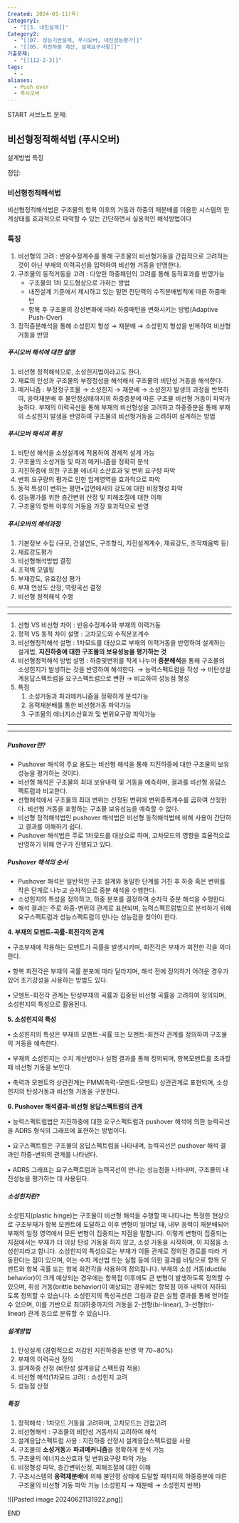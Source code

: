 ```yaml
---
Created: 2024-01-11(목)
Category1:
  - "[[3. 내진설계]]"
Category2:
  - "[[07. 성능기반설계, 푸시오버, 내진성능평가]]"
  - "[[05. 지진하중 계산, 설계요구사항]]"
기출문제:
  - "[[112-2-3]]"
tags:
  - ✏️
aliases:
  - Push over
  - 푸시오버
---
```


START
서브노트
문제:  
## 비선형정적해석법 (푸시오버)

설계방법
특징

정답: 

### 비선형정적해석법
비선형정적해석법은 구조물의 항복 이후의 거동과 하중의 재분배를 이용한 시스템의 한계상태를 효과적으로 파악할 수 있는 간단하면서 실용적인 해석방법이다
### 특징
1. 비선형의 고려 : 반응수정계수를 통해 구조물의 비선형거동을 간접적으로 고려하는 것이 아닌 부재의 이력곡선을 입력하여 비선형 거동을 반영한다.
2. 구조물의 동적거동을 고려 : 다양한 하중패턴의 고려를 통해 동적효과를 반영가능
	- 구조물의 1차 모드형상으로 가하는 방법
	- 내진설계 기준에서 제시하고 있는 밑면 전단력의 수직분배법칙에 따른 하중패턴
	- 항복 후 구조물의 강성변화에 따라 하중패턴을 변화시키는 방법(Adaptive Push-Over)
3. 정적증분해석을 통해 소성힌지 형성 → 재분배 → 소성힌지 형성을 반복하여 비선형거동을 반영

##### 푸시오버 해석에 대한 설명
1. 비선형 정적해석으로, 소성힌지법이라고도 한다.
2. 재료의 인성과 구조물의 부정정성을 해석해서 구조물의 비탄성 거동을 해석한다.
3. 메커니즘 : 부정정구조물 → 소성힌지 → 재분배 → 소성힌지 발생의 과정을 반복하여, 응력재분배 후 불안정상태까지의 하중증분에 따른 구조물 비선형 거동이 파악가능하다.
부재의 이력곡선을 통해 부재의 비선형성을 고려하고 하중증분을 통해 부재의 소성힌지 발생을 반영하여 구조물의 비선형거동을 고려하여 설계하는 방법
##### 푸시오버 해석의 특징
1. 비탄성 해석을 소성설계에 적용하여 경제적 설계 가능
2. 구조물의 소성거동 및 파괴 메커니즘을 정확히 분석
3. 지진하중에 의한 구조물 에너지 소산효과 및 변위 요구량 파악
4. 변위 요구량의 평가로 인한 임계영역을 효과적으로 파악
5. 동적 특성이 변하는 평면•입면에서의 강도에 대한 비정형성 파악
6. 성능평가를 위한 층간변위 산정 및 피해조절에 대한 이해
7. 구조물의 항복 이후의 거동을 가장 효과적으로 반영
##### 푸시오버의 해석과정
1. 기본정보 수집 (규모, 건설연도, 구조형식, 지진설계계수, 재료강도, 조적채움벽 등)
2. 재료강도평가
3. 비선형해석방법 결정
4. 조적벽 모델링
5. 부재강도, 유효강성 평가
6. 부재 연성도 산정, 역량곡선 결정
7. 비선형 정적해석 수행

***
***
1. 선형 VS 비선형 차이 : 반응수정계수와 부재의 이력거동
2. 정적 VS 동적 차이 설명 : 고차모드와 수직분포계수
3. 비선형정적해석 설명 : 1차모드를 대상으로 부재의 이력거동을 반영하여 설계하는 설게법, **지진하중에 대한 구조물의 보유성능을 평가하는 것**
4. 비선형정적해석 방법 설명 : 하중및변위를 작게 나누어 **증분해석**을 통해 구조물의 소성힌지가 발생하는 것을 반영하여 해석한다. → 능력스펙트럼을 작성 → 비탄성설계응답스펙트럼을 요구스펙트럼으로 변환 → 비교하여 성능점 형성
5. 특징
	1. 소성거동과 파괴메커니즘을 정확하게 분석가능
	2. 응력재분배를 통한 비선형거동 파악가능
	3. 구조물의 에너지소산효과 및 변위요구량 파악가능
***
***
##### Pushover란?
- Pushover 해석의 주요 용도는 비선형 해석을 통해 지진하중에 대한 구조물의 보유성능을 평가하는 것이다.
- 비선형 해석은 구조물의 최대 보유내력 및 거동을 예측하며, 결과를 비선형 응답스펙트럼과 비교한다.
- 선형해석에서 구조물의 최대 변위는 산정된 변위에 변위증폭계수를 곱하여 산정한다. 비선형 거동을 포함하는 구조물 보유성능을 예측할 수 없다.
- 비선형 정적해석법인 pushover 해석법은 비선형 동적해석법에 비해 사용이 간단하고 결과를 이해하기 쉽다.
- Pushover 해석법은 주로 1차모드를 대상으로 하며, 고차모드의 영향을 효율적으로 반영하기 위해 연구가 진행되고 있다.
##### Pushover 해석의 순서
- Pushover 해석은 일반적인 구조 설계와 동일한 단계를 거친 후 하중 혹은 변위를 작은 단계로 나누고 순차적으로 증분 해석을 수행한다.
- 소성힌지의 특성을 정의하고, 하중 분포를 결정하여 순차적 증분 해석을 수행한다.
- 해석 결과는 주로 하중-변위의 관계로 표현되며, 능력스펙트럼법으로 분석하기 위해 요구스펙트럼과 성능스펙트럼이 만나는 성능점을 찾아야 한다.

**4. 부재의 모멘트-곡률-회전각의 관계**

• 구조부재에 작용하는 모멘트가 곡률을 발생시키며, 회전각은 부재가 회전한 각을 의미한다.

• 항복 회전각은 부재의 곡률 분포에 따라 달라지며, 해석 전에 정의하기 어려운 경우가 있어 초기강성을 사용하는 방법도 있다.

• 모멘트-회전각 관계는 탄성부재의 곡률과 집중된 비선형 곡률을 고려하여 정의되며, 소성힌지의 특성으로 활용된다.

**5. 소성힌지의 특성**

• 소성힌지의 특성은 부재의 모멘트-곡률 또는 모멘트-회전각 관계를 정의하여 구조물의 거동을 예측한다.

• 부재의 소성힌지는 수치 계산법이나 실험 결과를 통해 정의되며, 항복모멘트를 초과할 때 비선형 거동을 보인다.

• 축력과 모멘트의 상관관계는 PMM(축력-모멘트-모멘트) 상관관계로 표현되며, 소성힌지의 탄성거동과 비선형 거동을 구분한다.

**6. Pushover 해석결과-비선형 응답스펙트럼의 관계**

• 능력스펙트럼법은 지진하중에 대한 요구스펙트럼과 pushover 해석에 의한 능력곡선을 ADRS 형식의 그래프에 표현하는 방법이다.

• 요구스펙트럼은 구조물의 응답스펙트럼을 나타내며, 능력곡선은 pushover 해석 결과인 하중-변위의 관계를 나타낸다.

• ADRS 그래프는 요구스펙트럼과 능력곡선이 만나는 성능점을 나타내며, 구조물의 내진성능을 평가하는 데 사용된다.


##### 소성힌지란?
소성힌지(plastic hinge)는 구조물이 비선형 해석을 수행할 때 나타나는 특정한 현상으로 구조부재가 항복 모멘트에 도달하고 이후 변형이 일어날 때, 내부 응력이 재분배되어 부재의 일정 영역에서 모든 변형이 집중되는 지점을 말합니다. 이렇게 변형이 집중되는 지점에서는 부재가 더 이상 탄성 거동을 하지 않고, 소성 거동을 시작하며, 이 지점을 소성힌지라고 합니다. 소성힌지의 특성으로는 부재가 이들 관계로 정의된 경로를 따라 거동한다는 점이 있으며, 이는 수치 계산법 또는 실험 등에 의한 결과를 바탕으로 항복 모멘트와 항복 곡률 또는 항복 회전각을 사용하여 정의됩니다. 부재의 소성 거동(ductile behavior)이 크게 예상되는 경우에는 항복점 이후에도 큰 변형이 발생하도록 정의할 수 있으며, 취성 거동(brittle behavior)이 예상되는 경우에는 항복점 이후 내력이 저하되도록 정의할 수 있습니다. 소성힌지의 특성곡선은 그림과 같은 실험 결과를 통해 얻어질 수 있으며, 이를 기반으로 최대하중까지의 거동을 2-선형(bi-linear), 3-선형(tri-linear) 관계 등으로 분류할 수 있습니다.

##### 설계방법
1. 탄성설계 (경험적으로 저감된 지진하중을 반영 약 70~80%)
2. 부재의 이력곡선 정의
3. 설계하중 산정 (비탄성 설계응답 스펙트럼 적용)
4. 비선형 해석(1차모드 고려) : 소성힌지 고려
5. 성능점 산정
##### 특징
1. 정적해석 : 1차모드 거동을 고려하며, 고차모드는 간접고려
2. 비선형해석 : 구조물의 비탄성 거동까지 고려하여 해석
3. 설계응답스펙트럼 사용 : 지진하중 산정시 설계응답스펙트럼을 사용
4. 구조물의 **소성거동**과 **파괴메커니즘**을 정확하게 분석 가능
5. 구조물의 에너지소산효과 및 변위요구량 파악 가능
6. 비정형성 파악, 층간변위산정, 피해조절에 대한 이해
7. 구조시스템의 **응력재분배**에 의해 불안정 상태에 도달할 때까지의 하중증분에 따른 구조물의 비선형 거동 파악 가능
   (소성힌지 → 재분배 → 소성힌지 반복)


![[Pasted image 20240621131922.png]]
<!--ID: 1704960953978-->
END

